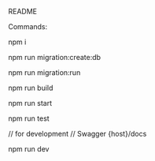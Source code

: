 README

Commands:

npm i

npm run migration:create:db

npm run migration:run

npm run build

npm run start

npm run test

// for development
// Swagger {host}/docs

npm run dev